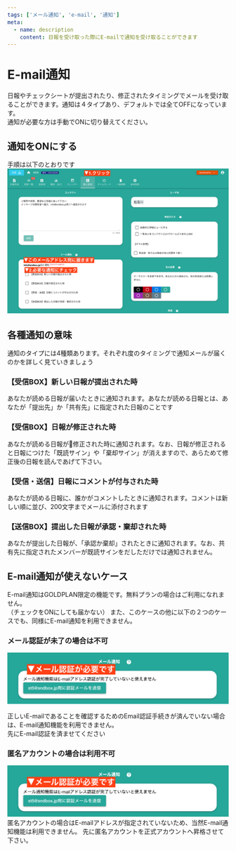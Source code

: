```yaml
---
tags: ['メール通知', 'e-mail', '通知']
meta:
  - name: description
    content: 日報を受け取った際にE-mailで通知を受け取ることができます
---
```

# E-mail通知 <Badge text="GOLD限定" type="error" /> 
日報やチェックシートが提出されたり、修正されたタイミングでメールを受け取ることができます。通知は４タイプあり、デフォルトでは全てOFFになっています。  
通知が必要な方は手動でONに切り替えてください。
## 通知をONにする
手順は以下のとおりです
![個人設定を開き、メール通知のセクションを見てください](./setting/s2.png)

## 各種通知の意味
通知のタイプには4種類あります。それぞれ度のタイミングで通知メールが届くのかを詳しく見ていきましょう
### 【受信BOX】新しい日報が提出された時
あなたが読める日報が届いたときに通知されます。あなたが読める日報とは、あなたが「提出先」か「共有先」に指定された日報のことです

### 【受信BOX】日報が修正された時
あなたが読める日報が修正された時に通知されます。なお、日報が修正されると日報につけた「既読サイン」や「棄却サイン」が消えますので、あらためて修正後の日報を読んであげて下さい。

### 【受信・送信】日報にコメントが付与された時
あなたが読める日報に、誰かがコメントしたときに通知されます。コメントは新しい順に並び、200文字までメールに添付されます

### 【送信BOX】提出した日報が承認・棄却された時
あなたが提出した日報が、「承認か棄却」されたときに通知されます。なお、共有先に指定されたメンバーが既読サインをだしただけでは通知されません。

## E-mail通知が使えないケース
E-mail通知はGOLDPLAN限定の機能です。無料プランの場合はご利用になれません。  
（チェックをONにしても届かない）
また、このケースの他に以下の２つのケースでも、同様にE-mail通知を利用できません。

### メール認証が未了の場合は不可
![メール通知が使えない場合は先にE-mailの認証を済ませてください](./setting/s3.png)

正しいE-mailであることを確認するためのEmail認証手続きが済んでいない場合は、E-mail通知機能を利用できません。  
先にE-mail認証を済ませてください

### 匿名アカウントの場合は利用不可
![匿名アカウントはE-mailが無いため、メール通知は使えません](./setting/s3.png)
匿名アカウントの場合はE-mailアドレスが指定されていないため、当然E-mail通知機能は利用できません。
先に匿名アカウントを正式アカウントへ昇格させて下さい。
